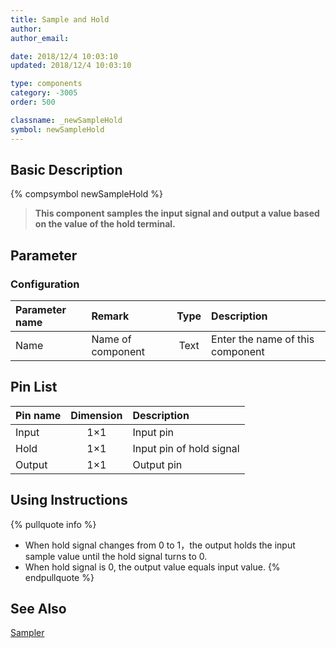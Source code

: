 ```yaml
---
title: Sample and Hold
author: 
author_email:

date: 2018/12/4 10:03:10
updated: 2018/12/4 10:03:10

type: components
category: -3005
order: 500

classname: _newSampleHold
symbol: newSampleHold
---
```

## Basic Description
{% compsymbol newSampleHold %}

> **This component samples the input signal and output a value based on the value of the hold terminal.**

## Parameter
### Configuration
| Parameter name | Remark | Type | Description |
| :--- | :--- | :--: | :--- |
| Name | Name of component | Text | Enter the name of this component |


## Pin List

| Pin name | Dimension | Description |
| :--- | :--:  | :--- |
| Input | 1×1 | Input pin |
| Hold | 1×1 | Input pin of hold signal |
| Output | 1×1 | Output pin |

## Using Instructions

{% pullquote info %}
+ When hold signal changes from 0 to 1，the output holds the input sample value until the hold signal turns to 0.
+ When hold signal is 0, the output value equals input value.
{% endpullquote %}


## See Also

[Sampler](comp_newSample.html)
